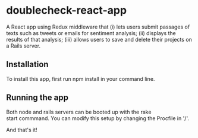 # doublecheck-react-app 
A React app using Redux middleware that (i) lets users submit passages of texts such as tweets or emails for sentiment analysis; (ii) displays the results of that analysis; (iii) allows users to save and delete their projects on a Rails server.

## Installation
To install this app, first run npm install in your command line.

## Running the app
Both node and rails servers can be booted up with the rake start commmand. You can modify this setup by changing the Procfile in '/'.

And that's it!
